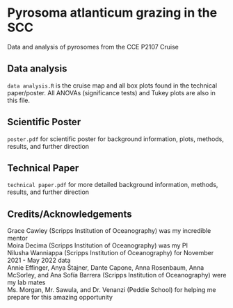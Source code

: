 # Pyrosoma atlanticum grazing in the SCC
Data and analysis of pyrosomes from the CCE P2107 Cruise

## Data analysis
```data analysis.R``` is the cruise map and all box plots found in the technical paper/poster. All ANOVAs (significance tests) and Tukey plots are also in this file.

## Scientific Poster
```poster.pdf``` for scientific poster for background information, plots, methods, results, and further direction

## Technical Paper
```technical paper.pdf``` for more detailed background information, methods, results, and further direction

## Credits/Acknowledgements
Grace Cawley (Scripps Institution of Oceanography) was my incredible mentor <br>
Moira Decima (Scripps Institution of Oceanography) was my PI <br>
Nilusha Wanniappa (Scripps Institution of Oceanography) for November 2021 - May 2022 data <br>
Annie Effinger, Anya Štajner, Dante Capone, Anna Rosenbaum, Anna McSorley, and Ana Sofía Barrera (Scripps Institution of Oceanography) were my lab mates <br>
Ms. Morgan, Mr. Sawula, and Dr. Venanzi (Peddie School) for helping me prepare for this amazing opportunity
